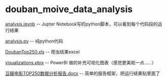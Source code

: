 # douban_moive_data_analysis

[analysis.ipynb](https://github.com/OracyC/douban_moive_data_analysis/blob/master/analysis.ipynb) -- Jupter Notebook写的python脚本，可以看到每个代码段的运行结果

[analysis.py](https://github.com/OracyC/douban_moive_data_analysis/blob/master/analysis.py) -- 纯python代码

[DoubanTop250.xls](https://github.com/OracyC/douban_moive_data_analysis/blob/master/DoubanTop250.xls) -- 爬虫结果excel

[visualizations.pbix](https://github.com/OracyC/douban_moive_data_analysis/blob/master/visualizations.pbix) -- PowerBI 做的补充可视化图表（感觉更美观一点……）

[豆瓣电影TOP250数据分析报告.docx](https://github.com/OracyC/douban_moive_data_analysis/blob/master/豆瓣电影TOP250数据分析报告.docx) -- 简单的报告框架，把运行结果贴里面了
